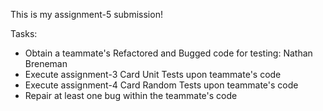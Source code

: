 This is my assignment-5 submission!

Tasks:
  -  Obtain a teammate's Refactored and Bugged code for testing: Nathan Breneman
  -  Execute assignment-3 Card Unit Tests upon teammate's code
  -  Execute assignment-4 Card Random Tests upon teammate's code
  -  Repair at least one bug within the teammate's code

